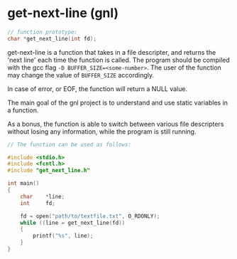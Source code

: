 # get-next-line (gnl)
```c
// function prototype:
char *get_next_line(int fd);
```
get-next-line is a function that takes in a file descripter, and returns the 'next line' each time the function is called. The program should be compiled with the gcc flag `-D BUFFER_SIZE=<some-number>`. The user of the function may change the value of `BUFFER_SIZE` accordingly. 

In case of error, or EOF, the function will return a NULL value.

The main goal of the gnl project is to understand and use static variables in a function. 

As a bonus, the function is able to switch between various file descripters without losing any information, while the program is still running.

```c
// The function can be used as follows:

#include <stdio.h>
#include <fcntl.h>
#include "get_next_line.h"

int main()
{
	char	*line;
	int		fd;

	fd = open("path/to/textfile.txt", O_RDONLY);
	while ((line = get_next_line(fd))
	{
		printf("%s", line);
	}
}
```
